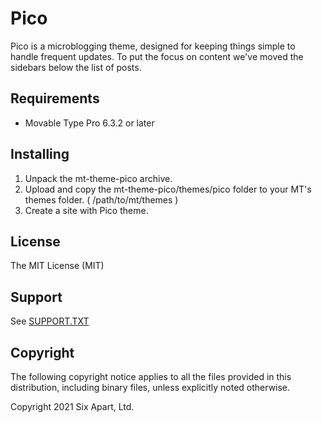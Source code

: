 # Pico 
Pico is a microblogging theme, designed for keeping things simple to handle frequent updates. To put the focus on content we've moved the sidebars below the list of posts.

## Requirements
* Movable Type Pro 6.3.2 or later

## Installing

1. Unpack the mt-theme-pico archive.
1. Upload and copy the mt-theme-pico/themes/pico folder to your MT's themes folder. ( /path/to/mt/themes )
1. Create a site with Pico theme.

## License

The MIT License (MIT)

## Support

See [SUPPORT.TXT](SUPPORT.TXT)

## Copyright

The following copyright notice applies to all the files provided in this distribution, including binary files, unless explicitly noted otherwise.

Copyright 2021 Six Apart, Ltd.
